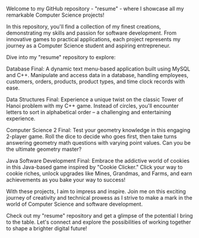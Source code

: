 Welcome to my GitHub repository - "resume" - where I showcase all my remarkable Computer Science projects!

In this repository, you'll find a collection of my finest creations, demonstrating my skills and passion for software development. From innovative games to practical applications, each project represents my journey as a Computer Science student and aspiring entrepreneur.

Dive into my "resume" repository to explore:

Database Final: A dynamic text menu-based application built using MySQL and C++. Manipulate and access data in a database, handling employees, customers, orders, products, product types, and time clock records with ease.

Data Structures Final: Experience a unique twist on the classic Tower of Hanoi problem with my C++ game. Instead of circles, you'll encounter letters to sort in alphabetical order – a challenging and entertaining experience.

Computer Science 2 Final: Test your geometry knowledge in this engaging 2-player game. Roll the dice to decide who goes first, then take turns answering geometry math questions with varying point values. Can you be the ultimate geometry master?

Java Software Development Final: Embrace the addictive world of cookies in this Java-based game inspired by "Cookie Clicker." Click your way to cookie riches, unlock upgrades like Mines, Grandmas, and Farms, and earn achievements as you bake your way to success!

With these projects, I aim to impress and inspire. Join me on this exciting journey of creativity and technical prowess as I strive to make a mark in the world of Computer Science and software development.

Check out my "resume" repository and get a glimpse of the potential I bring to the table. Let's connect and explore the possibilities of working together to shape a brighter digital future!
